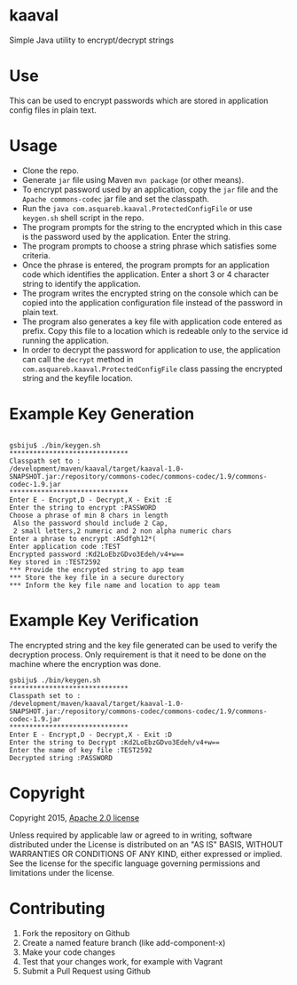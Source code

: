# kaaval
Simple Java utility to encrypt/decrypt strings

# Use
This can be used to encrypt passwords which are stored in application config files in plain text.

# Usage
- Clone the repo.
- Generate ``jar`` file using Maven ``mvn package`` (or other means).
- To encrypt password used by an application, copy the ``jar`` file and the ``Apache commons-codec`` jar file and set the classpath.
- Run the `` java com.asquareb.kaaval.ProtectedConfigFile `` or use `` keygen.sh `` shell script in the repo.
- The program prompts for the string to the encrypted which in this case is the password used by the application. Enter the string.
- The program prompts to choose a string phrase which satisfies some criteria.
- Once the phrase is entered, the program prompts for an application code which identifies the application. Enter a short 3 or 4 character string to identify the application.
- The program writes the encrypted string on the console which can be copied into the application configuration file instead of the password in plain text.
- The program also generates a key file with application code entered as prefix. Copy this file to a location which is redeable only to the service id running the application.
- In order to decrypt the password for application to use, the application can call the ``decrypt`` method in ``com.asquareb.kaaval.ProtectedConfigFile`` class passing the encrypted string and the keyfile location.

# Example Key Generation

```

gsbiju$ ./bin/keygen.sh 
******************************
Classpath set to :
/development/maven/kaaval/target/kaaval-1.0-SNAPSHOT.jar:/repository/commons-codec/commons-codec/1.9/commons-codec-1.9.jar
******************************
Enter E - Encrypt,D - Decrypt,X - Exit :E
Enter the string to encrypt :PASSWORD
Choose a phrase of min 8 chars in length 
 Also the password should include 2 Cap,
 2 small letters,2 numeric and 2 non alpha numeric chars
Enter a phrase to encrypt :ASdfgh12*(
Enter application code :TEST
Encrypted password :Kd2LoEbzGDvo3Edeh/v4+w==
Key stored in :TEST2592
*** Provide the encrypted string to app team
*** Store the key file in a secure durectory
*** Inform the key file name and location to app team

```

# Example Key Verification

The encrypted string and the key file generated can be used to verify the decryption process. Only requirement is that it need to be done on the machine where the encryption was done.

```
gsbiju$ ./bin/keygen.sh 
******************************
Classpath set to :
/development/maven/kaaval/target/kaaval-1.0-SNAPSHOT.jar:/repository/commons-codec/commons-codec/1.9/commons-codec-1.9.jar
******************************
Enter E - Encrypt,D - Decrypt,X - Exit :D
Enter the string to Decrypt :Kd2LoEbzGDvo3Edeh/v4+w==
Enter the name of key file :TEST2592
Decrypted string :PASSWORD
```

Copyright
=========

Copyright 2015, [Apache 2.0 license](http://www.apache.org/licenses/LICENSE-2.0)

Unless required by applicable law or agreed to in writing, software distributed 
under the License is distributed on an "AS IS" BASIS, WITHOUT WARRANTIES OR 
CONDITIONS OF ANY KIND, either expressed or implied. See the license for the specific 
language governing permissions and limitations under the license.

Contributing
============
1. Fork the repository on Github
2. Create a named feature branch (like add-component-x)
3. Make your code changes
4. Test that your changes work, for example with Vagrant
5. Submit a Pull Request using Github
